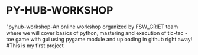 # PY-HUB-WORKSHOP
"pyhub-workshop-An online workshop organized by FSW_GRIET team where we will cover basics of python, mastering and execution of tic-tac -toe game with gui using pygame module and uploading in github right away!
#This is my first project

